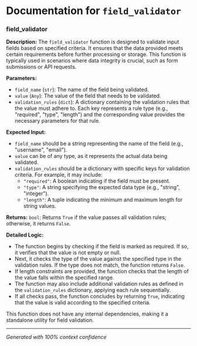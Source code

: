 # Documentation for `field_validator`

### field_validator

**Description:**
The `field_validator` function is designed to validate input fields based on specified criteria. It ensures that the data provided meets certain requirements before further processing or storage. This function is typically used in scenarios where data integrity is crucial, such as form submissions or API requests.

**Parameters:**
- `field_name` (`str`): The name of the field being validated.
- `value` (`Any`): The value of the field that needs to be validated.
- `validation_rules` (`dict`): A dictionary containing the validation rules that the value must adhere to. Each key represents a rule type (e.g., "required", "type", "length") and the corresponding value provides the necessary parameters for that rule.

**Expected Input:**
- `field_name` should be a string representing the name of the field (e.g., "username", "email").
- `value` can be of any type, as it represents the actual data being validated.
- `validation_rules` should be a dictionary with specific keys for validation criteria. For example, it may include:
  - `"required"`: A boolean indicating if the field must be present.
  - `"type"`: A string specifying the expected data type (e.g., "string", "integer").
  - `"length"`: A tuple indicating the minimum and maximum length for string values.

**Returns:**
`bool`: Returns `True` if the value passes all validation rules; otherwise, it returns `False`.

**Detailed Logic:**
- The function begins by checking if the field is marked as required. If so, it verifies that the value is not empty or null.
- Next, it checks the type of the value against the specified type in the validation rules. If the type does not match, the function returns `False`.
- If length constraints are provided, the function checks that the length of the value falls within the specified range.
- The function may also include additional validation rules as defined in the `validation_rules` dictionary, applying each rule sequentially.
- If all checks pass, the function concludes by returning `True`, indicating that the value is valid according to the specified criteria. 

This function does not have any internal dependencies, making it a standalone utility for field validation.

---
*Generated with 100% context confidence*
